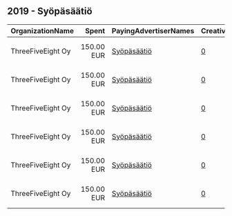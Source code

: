 ## 2019 - Syöpäsäätiö 
|OrganizationName|Spent|PayingAdvertiserNames|CreativeUrls|Impressions|Genders|AgeBrackets|CountryCodes|BillingAddresses|CandidateBallotInformation|
|:---|---:|:---|:---|---:|:---|:---|:---|:---|:---|
|ThreeFiveEight Oy|150.00 EUR|[Syöpäsäätiö](2019/Syöpäsäätiö.md)|[0](https://www.snap.com/political-ads/asset/81c62246572332cb92f0c1f743170fbf65c7f6f348b320d8d8ea1bccac0662ad?mediaType=mp4)|102,486||18-|finland|"Pursimiehenkatu 26 c, 8th floor,Helsinki,00150,FI"||
|ThreeFiveEight Oy|150.00 EUR|[Syöpäsäätiö](2019/Syöpäsäätiö.md)|[0](https://www.snap.com/political-ads/asset/9276a99ca6e98d3c4f796bd02ae60fb0a3dd14ac84b559314b9facc852528cea?mediaType=mp4)|105,224||18-|finland|"Pursimiehenkatu 26 c, 8th floor,Helsinki,00150,FI"||
|ThreeFiveEight Oy|150.00 EUR|[Syöpäsäätiö](2019/Syöpäsäätiö.md)|[0](https://www.snap.com/political-ads/asset/81c62246572332cb92f0c1f743170fbf65c7f6f348b320d8d8ea1bccac0662ad?mediaType=mp4)|94,884|||finland|"Pursimiehenkatu 26 c, 8th floor,Helsinki,00150,FI"||
|ThreeFiveEight Oy|150.00 EUR|[Syöpäsäätiö](2019/Syöpäsäätiö.md)|[0](https://www.snap.com/political-ads/asset/fac2eba7b05678de3110081b65dcd874da7721005fbd0f1217b9b0e58dda3461?mediaType=mp4)|102,910||18-|finland|"Pursimiehenkatu 26 c, 8th floor,Helsinki,00150,FI"||
|ThreeFiveEight Oy|150.00 EUR|[Syöpäsäätiö](2019/Syöpäsäätiö.md)|[0](https://www.snap.com/political-ads/asset/fac2eba7b05678de3110081b65dcd874da7721005fbd0f1217b9b0e58dda3461?mediaType=mp4)|97,280|||finland|"Pursimiehenkatu 26 c, 8th floor,Helsinki,00150,FI"||
|ThreeFiveEight Oy|150.00 EUR|[Syöpäsäätiö](2019/Syöpäsäätiö.md)|[0](https://www.snap.com/political-ads/asset/9276a99ca6e98d3c4f796bd02ae60fb0a3dd14ac84b559314b9facc852528cea?mediaType=mp4)|92,391|||finland|"Pursimiehenkatu 26 c, 8th floor,Helsinki,00150,FI"||
